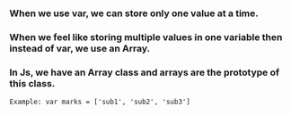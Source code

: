 ### When we use var, we can store only one value at a time.

### When we feel like storing multiple values in one variable then instead of var, we use an Array.

### In Js, we have an Array class and arrays are the prototype of this class.

`
Example:
var marks = ['sub1', 'sub2', 'sub3']
`